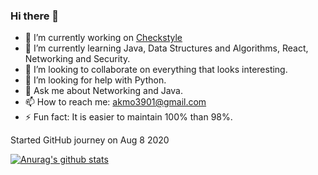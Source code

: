 ### Hi there 👋

<!--
**AkMo3/AkMo3** is a ✨ _special_ ✨ repository because its `README.md` (this file) appears on your GitHub profile. 

Here are some ideas to get you started: -->

- 🔭 I’m currently working on [Checkstyle](https://github.com/checkstyle/checkstyle)
- 🌱 I’m currently learning Java, Data Structures and Algorithms, React, Networking and Security. 
- 👯 I’m looking to collaborate on everything that looks interesting.
- 🤔 I’m looking for help with Python.
- 💬 Ask me about Networking and Java.
- 📫 How to reach me: akmo3901@gmail.com  
- ⚡ Fun fact: It is easier to maintain 100% than 98%.

Started GitHub journey on Aug 8 2020

[![Anurag's github stats](https://github-readme-stats.vercel.app/api?username=AkMo3&show_icons=true&theme=radical)](https://github.com/anuraghazra/github-readme-stats)
